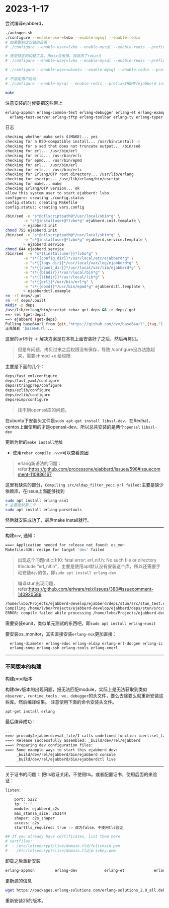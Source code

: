 # 2023-1-17

尝试编译ejabberd，
```bash
./autogen.sh
./configure --enable-user=lvbo --enable-mysql --enable-redis
# 如果要制定安装的目录
# ./configure --enable-user=lvbo --enable-mysql --enable-redis --prefix=$HOME/ejabberd-install/

# 使用特定的构建工具，用mix会报错，我就用了rebar3
# ./configure --enable-user=lvbo --enable-mysql --enable-redis --prefix=$HOME/ejabberd-install/ --with-rebar=rebar3 --disable-erlang-version-check

# ./configure --enable-user=ubuntu --enable-mysql --enable-redis --prefix=$HOME/ejabberd-install/ --with-rebar=rebar3

# 不指定用户启动
# ./configure --enable-mysql --enable-redis --prefix=$HOME/ejabberd-install/ --with-rebar=rebar3

make
```

注意安装的时候要把这些带上

```bash
erlang-appmon erlang-common-test erlang-debugger erlang-et erlang-examples erlang-ftp erlang-megaco erlang-mode erlang-observer erlang-pman erlang-reltool erlang-src
  erlang-test-server erlang-tftp erlang-toolbar erlang-tv erlang-typer javascript-common libjs-jquery libjs-jquery-metadata libjs-jquery-tablesorter
```

日志
```bash
checking whether make sets $(MAKE)... yes
checking for a BSD-compatible install... /usr/bin/install -c
checking for a sed that does not truncate output... /bin/sed
checking for erl... /usr/bin/erl
checking for erlc... /usr/bin/erlc
checking for epmd... /usr/bin/epmd
checking for erl... /usr/bin/erl
checking for erlc... /usr/bin/erlc
checking for Erlang/OTP root directory... /usr/lib/erlang
checking for escript... /usr/lib/erlang/bin/escript
checking for make... make
checking Erlang/OTP version... ok
allow this system user to start ejabberd: lvbo
configure: creating ./config.status
config.status: creating Makefile
config.status: creating vars.config
```

```bash
/bin/sed -e "s*@ctlscriptpath@*/usr/local/sbin*g" \
        -e "s*@installuser@*lvbo*g" ejabberd.init.template \
        > ejabberd.init
chmod 755 ejabberd.init
/bin/sed -e "s*@ctlscriptpath@*/usr/local/sbin*g" \
        -e "s*@installuser@*lvbo*g" ejabberd.service.template \
        > ejabberd.service
chmod 644 ejabberd.service
/bin/sed  -e "s*{{installuser}}*lvbo*g" \
        -e "s*{{config_dir}}*/usr/local/etc/ejabberd*g" \
        -e "s*{{logs_dir}}*/usr/local/var/log/ejabberd*g" \
        -e "s*{{spool_dir}}*/usr/local/var/lib/ejabberd*g" \
        -e "s*{{bindir}}*/usr/local/bin*g" \
        -e "s*{{libdir}}*/usr/local/lib*g" \
        -e "s*{{erl}}*/usr/bin/erl*g" \
        -e "s*{{epmd}}*/usr/bin/epmd*g" ejabberdctl.template \
        > ejabberdctl.example
rm -rf deps/.got
rm -rf deps/.built
mkdir -p deps
/usr/lib/erlang/bin/escript rebar get-deps && :> deps/.got
==> rel (get-deps)
==> ejabberd (get-deps)
Pulling base64url from {git,"https://github.com/dvv/base64url",{tag,"1.0.1"}}
正克隆到 'base64url'...
```

这里的url不行 -> 解决方案是在本机上面安装好了之后，然后再拷贝。

>  但是有问题，拷贝过来之后权限没有保存，导致./configure没办法跑起来，需要chmod +x 给权限

主要是下面的几个：
```bash
deps/fast_xml/configure
deps/fast_yaml/configure
deps/stringprep/configure
deps/ezlib/configure
deps/ezlib/configure
deps/eimp/configure
```

> 找不到openssl库的问题，

在ubuntu下安装头文件是`sudo apt-get install libssl-dev`，在Redhat，centos上面使用的才是openssl-dev。所以总共安装的是两个`openssl` `libssl-dev`

更新为新的`make install`地址

- 使用`rebar compile -vvv`可以查看原因

> erlang新语法的问题：refer:https://github.com/processone/ejabberd/issues/598#issuecomment-110886167

这里有缺失的部分，`Compiling src/eldap_filter_yecc.yrl failed:`主要是缺少依赖库，在issue上面能够找到

```bash
sudo apt install erlang-asn1
# 主要是缺第二个
sudo apt install erlang-parsetools
```

然后就安装成功了，最后make install就行。


---

构建`dev`, 通知：
```bash
===> Application needed for release not found: os_mon
Makefile:436: recipe for target 'dev' failed
```

> 出现这个问题nif.c:1:10: fatal error: erl_nif.h: No such file or directory #include “erl_nif.h”，主要是使用apt默认没有安装这个库，所以还需要手动安装`dev`的包，即`sudo apt install erlang-dev`

> 编译stun出现问题， refer:https://github.com/erlware/relx/issues/380#issuecomment-140920589

```bash
/home/lvbo/Projects/ejabberd-develop/ejabberd/deps/stun/src/stun_test.erl:none: undefined parse transform 'eunit_autoexport'
Compiling /home/lvbo/Projects/ejabberd-develop/ejabberd/deps/stun/src/stun_test.erl failed:
ERROR: compile failed while processing /home/lvbo/Projects/ejabberd-develop/ejabberd/deps/stun: rebar_abort
```

需要安装eunit，类似单元测试的东西吧，即`sudo apt install erlang-eunit`

要安装os_monitor，其实直接安装`erlang-nox`更加直接：
```bash
  erlang-diameter erlang-edoc erlang-eldap erlang-erl-docgen erlang-ic erlang-inviso erlang-odbc erlang-os-mon erlang-percept
  erlang-snmp erlang-ssh erlang-tools erlang-xmerl
```

---
### 不同版本的构建
构建prod版本


构建dev版本的出现问题，报无法匹配module，实际上是无法获取到类似`observer, runtime_tools, wx, debugger`的头文件，要么去除要么就重新安装这些库。然后编译结果。
注意使用下面的命令安装头文件。
```bash
apt-get install erlang
```

最后编译成功：
```bash
...
===> prosody2ejabberd:eval_file/1 calls undefined function luerl:set_table/3
===> Release successfully assembled: _build/dev/rel/ejabberd
===> Preparing dev configuration files: 
===> Some example ways to start this ejabberd dev:
     _build/dev/rel/ejabberd/bin/ejabberd console
     _build/dev/rel/ejabberd/bin/ejabberdctl live
```

---

关于证书的问题：
把tls验证关闭，不使用tls。或者配置证书，使用后面的来验证：
```bash
listen:
  -
    port: 5222
    ip: "::"
    module: ejabberd_c2s
    max_stanza_size: 262144
    shaper: c2s_shaper
    access: c2s
    starttls_required: true -> 改为false，不使用tls验证
```

```bash
## If you already have certificates, list them here
# certfiles:
#  - /etc/letsencrypt/live/domain.tld/fullchain.pem
#  - /etc/letsencrypt/live/domain.tld/privkey.pem
```

卸载之后重新安装
```bash
erlang-appmon         erlang-dev            erlang-et             erlang-ic-java erlang-mode           erlang-percept        erlang-src            erlang-toolbar erlang-asn1           erlang-dialyzer       erlang-eunit          erlang-inets          erlang-nox            erlang-pman erlang-ssh            erlang-tools erlang-base           erlang-diameter       erlang-examples       erlang-inviso         erlang-observer       erlang-public-key     erlang-ssl            erlang-tv erlang-common-test    erlang-edoc           erlang-ftp            erlang-jinterface     erlang-odbc           erlang-reltool        erlang-syntax-tools   erlang-typer erlang-crypto         erlang-eldap          erlang-gs             erlang-megaco         erlang-os-mon         erlang-runtime-tools  erlang-test-server    erlang-wx erlang-debugger       erlang-erl-docgen     erlang-ic             erlang-mnesia         erlang-parsetools     erlang-snmp           erlang-tftp           erlang-xmerl
```

更新源的信息

```bash
wget https://packages.erlang-solutions.com/erlang-solutions_2.0_all.deb && sudo dpkg -i erlang-solutions_2.0_all.deb
```

重新安装25的版本。